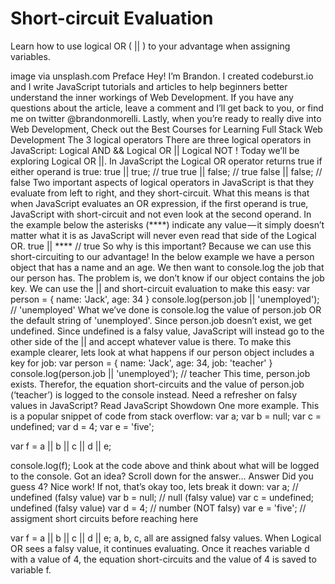 Short-circuit Evaluation
========================

Learn how to use logical OR ( || ) to your advantage when assigning variables.

image via unsplash.com
Preface
Hey! I’m Brandon. I created codeburst.io and I write JavaScript tutorials and articles to help beginners better understand the inner workings of Web Development. If you have any questions about the article, leave a comment and I’ll get back to you, or find me on twitter @brandonmorelli. Lastly, when you’re ready to really dive into Web Development, Check out the Best Courses for Learning Full Stack Web Development
The 3 logical operators
There are three logical operators in JavaScript:
Logical AND &&
Logical OR ||
Logical NOT !
Today we’ll be exploring Logical OR ||. In JavaScript the Logical OR operator returns true if either operand is true:
true || true;
// true
true || false;
// true
false || false;
// false
Two important aspects of logical operators in JavaScript is that they evaluate from left to right, and they short-circuit.
What this means is that when JavaScript evaluates an OR expression, if the first operand is true, JavaScript with short-circuit and not even look at the second operand. In the example below the asterisks (****) indicate any value — it simply doesn’t matter what it is as JavaScript will never even read that side of the Logical OR.
true || ****
// true
So why is this important?
Because we can use this short-circuiting to our advantage! In the below example we have a person object that has a name and an age. We then want to console.log the job that our person has. The problem is, we don’t know if our object contains the job key. We can use the || and short-circuit evaluation to make this easy:
var person = {
  name: 'Jack',
  age: 34
}
console.log(person.job || 'unemployed');
// 'unemployed'
What we’ve done is console.log the value of person.job OR the default string of 'unemployed'. Since person.job doesn’t exist, we get undefined. Since undefined is a falsy value, JavaScript will instead go to the other side of the || and accept whatever value is there.
To make this example clearer, lets look at what happens if our person object includes a key for job:
var person = {
  name: 'Jack',
  age: 34,
  job: 'teacher'
}
console.log(person.job || 'unemployed');
// teacher
This time, person.job exists. Therefor, the equation short-circuits and the value of person.job (‘teacher’) is logged to the console instead.
Need a refresher on falsy values in JavaScript? Read JavaScript Showdown
One more example.
This is a popular snippet of code from stack overflow:
var a;
var b = null;
var c = undefined;
var d = 4;
var e = 'five';

var f = a || b || c || d || e;

console.log(f);
Look at the code above and think about what will be logged to the console. Got an idea? Scroll down for the answer…
Answer
Did you guess 4? Nice work! If not, that’s okay too, lets break it down:
var a; // undefined (falsy value)
var b = null; // null (falsy value)
var c = undefined; undefined (falsy value)
var d = 4; // number (NOT falsy)
var e = 'five'; // assigment short circuits before reaching here

var f = a || b || c || d || e;
a, b, c, all are assigned falsy values. When Logical OR sees a falsy value, it continues evaluating. Once it reaches variable d with a value of 4, the equation short-circuits and the value of 4 is saved to variable f.
